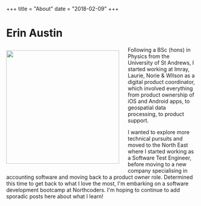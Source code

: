 +++
title = "About"
date = "2018-02-09"
+++

# Erin Austin
<p align="left"><img src="/images/erin.jpeg" align="left" width="300" style="padding-right:20px;padding-top:10px;padding-bottom:20px;"> Following a BSc (hons) in Physics from the University of St Andrews, I started working at Imray, Laurie, Norie & WIlson as a digital product coordinator, which involved everything from product ownership of iOS and Android apps, to geospatial data processing, to product support. </p> I wanted to explore more technical pursuits and moved to the North East where I started working as a Software Test Engineer, before moving to a new company specialising in accounting software and moving back to a product owner role. Determined this time to get back to what I love the most, I'm embarking on a software development bootcamp at Northcoders. I'm hoping to continue to add sporadic posts here about what I learn!
